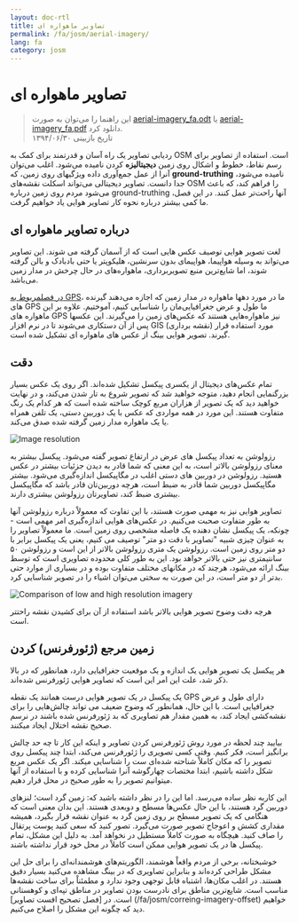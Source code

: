 ```yaml
---
layout: doc-rtl
title: تصاویر ماهواره ای
permalink: /fa/josm/aerial-imagery/
lang: fa
category: josm
---
```


تصاویر ماهواره ای
================

> این راهنما را می‌توان به صورت [aerial-imagery_fa.odt](/files/aerial-imagery_fa.odt) یا [aerial-imagery_fa.pdf](/files/aerial-imagery_fa.pdf) دانلود کرد.  
> تاریخ بازبینی ۱۳۹۴/۰۶/۳۰  

ردیابی تصاویر یک راه آسان و قدرتمند برای کمک به OSM است. استفاده از تصاویر برای رسم نقاط، خطوط و اشکال روی زمین **دیجیتالیزه** کردن نامیده می‌شود. اغلب می‌توان آنرا از عمل جمع‌آوری داده ویژگیهای روی زمین، که **ground-truthing** نامیده می‌شود، جدا دانست. تصاویر دیجیتالی می‌تواند اسکلت نقشه‌های OSM را فراهم کند، که باعث می‌شود مردم روی زمین درباره ground-truthing آنها راحت‌تر عمل کنند. در این فصل، ما کمی بیشتر درباره نحوه کار تصاویر هوایی یاد خواهیم گرفت.  

درباره تصاویر ماهواره ای
-------------

لغت تصوير هوایی توصیف عکس هایی است كه از آسمان گرفته می شوند. این تصاویر می‌تواند به وسیله هواپیما، هواپیمای بدون سرنشین، هلیکوپتر یا حتی بادبادک و بالن گرفته شوند، اما شایع‌ترین منبع تصویربرداری، ماهواره‌های در حال چرخش در مدار زمین می‌باشد.  

[در فصلمربوط به GPS](/fa/mobile-mapping/using-gps)، ما در مورد دهها ماهواره در مدار زمین که اجازه می‌دهند گیرنده های GPS ما طول و عرض جغرافیایی‌مان را شناسایی کنیم، آموختیم. علاوه بر این ماهواره های GPS نیز ماهواره‌هایی هستند که عکس‌های زمین را می‌گیرند. این عکسها پس از آن دستکاری می‌شوند تا در نرم افزار GIS (نقشه برداری) مورد استفاده قرار گیرند. تصویر هوایی بینگ از عکس های ماهواره ای تشکیل شده است.  

دقت
----------

تمام عکس‌های دیجیتال از یکسری پیکسل تشکیل شده‌اند. اگر روی یک عکس بسیار بزرگنمایی انجام دهید، متوجه خواهید شد که تصویر شروع به تار شدن می‌کند، و در نهایت خواهید دید که یک تصویر از هزاران مربع کوچک ساخته شده است که هر کدام یک رنگ متفاوت هستند. این مورد در همه مواردی که عکس با یک دوربین دستی، یک تلفن همراه یا یک ماهواره مدار زمین گرفته شده صدق می‌کند.  

![Image resolution][]

رزولوشن به تعداد پیکسل های عرض در ارتفاع تصویر گفته می‌شود. پیکسل بیشتر به معنای رزولوشن بالاتر است، به این معنی که شما قادر به دیدن جزئیات بیشتر در عکس هستید. رزولوشن در دوربین های دستی اغلب در مگاپیکسل اندازه‌گیری می‌شود. بیشتر مگاپیکسل دوربین شما قادر به ضبط است، هرچه دوربین‌تان قادر باشد که مگاپیکسل بیشتری ضبط کند، تصاویرتان رزولوشن بیشتری دارند.  

تصاویر هوایی نیز به مهمی صورت هستند، با این تفاوت که معمولاْ درباره رزولوشن آنها به طور متفاوت صحبت می‌کنیم. در عکس‌های هوایی اندازه‌گیری امر مهمی است - چونکه، یک پیکسل نشان دهنده یک فاصله مشخصی روی زمین است. ما معمولاْ تصاویر را به عنوان چیزی شبیه "تصاویر با دقت دو متر" توصیف می کنیم، یعنی یک پیکسل برابر با دو متر روی زمین است. رزولوشن یک متری رزولوشن بالاتر از این است و رزولوشن ۵۰ سانتیمتری نیز حتی بالاتر خواهد بود. این به طور کلی محدوده تصاویری است که توسط بینگ ارائه می‌شود، هرچند که در مکانهای مختلف متفاوت بوده و در بسیاری از موارد حتی بدتر از دو متر است، در این صورت به سختی می‌توان اشیاء را در تصویر شناسایی کرد.  

![Comparison of low and high resolution imagery][]

هرچه دقت وضوح تصویر هوایی بالاتر باشد استفاده از آن برای کشیدن نقشه راحتتر است.  

 زمین مرجع (ژئورفرنس) کردن
---------------

هر پیکسل یک تصویر هوایی یک اندازه‌ و یک موقعیت جغرافیایی دارد،‌  همانطور که در بالا ذکر شد، علت این امر این است که تصاویر هوایی ژئورفرنس شده‌اند.  

یک پیکسل در یک تصویر هوایی درست همانند یک نقطه GPS دارای طول و عرض جغرافیایی است. با این حال، همانطور که وضوح ضعیف می تواند چالش‌هایی را برای نقشه‌کشی ایجاد کند، به همین مقدار هم تصاویری که بد ژئورفرنس شده باشند در نرسم صحیح نقشه اختلال ایجاد میکنند.  

بیایید چند لحظه در مورد روش ژئورفرنس کردن تصاویر و اینکه این کار تا چه حد چالش برانگیز است، فکر کنیم. وقتی کسی تصویری را ژئورفرنس می‌کند، ابتدا چند پیکسل روی تصویر را که مکان کاملاْ شناحته شده‌ای ست را شناسایی میکند. اگر یک عکس مربع شکل داشته باشیم، ابتدا مختصات چهارگوشه آنرا شناسایی کرده و با استفاده از آنها میتوانیم تصویر را به طور صحیح در محل قرار دهیم.  

این کاربه نظر ساده می‌رسد. اما این را در نظر داشته باشید که: زمین گرد است؛ لنزهای دوربین گرد هستند، با این حال عکس‌ها مسطح و دو‌بعدی هستند. این بدان معنی است که هنگامی که یک تصویر مسطح بر روی زمین گرد به عنوان نقشه قرار بگیرد، همیشه مقداری کشش و اعوجاج تصویر صورت می‌گیرد. تصور کنید که سعی کنید پوست پرتقال را صاف کنید. هیچگاه به صورت کاملاْ مستطیل در نخواهد آمد. به دلیل این مشکل، تمام پیکسل ها در یک تصویر هوایی ممکن است کاملاْ در محل خود قرار نداشته باشند.  

خوشبختانه، برخی از مردم واقعاْ هوشمند، الگوریتم‌های هوشمندانه‌ای را برای حل این مشکل طراحی کرده‌اند و بنابراین تصاویری که در بینگ مشاهده می‌کنید بسیار دقیق هستند. در اغلب مکان‌ها، اشتباه قابل توجهی وجود ندارد و مطمئناْ برای ساخت نقشه‌ها مناسب است. شایع‌ترین مناطق برای نادرست بودن تصاویر در مناطق تپه‌ای و کوهستانی است. در [فصل تصحیح افست تصاویر] (/fa/josm/correing-imagery-offset) خواهیم دید که چگونه این مشکل را اصلاح می‌کنیم.  

[Image resolution]: /images/josm/orange-resolution.png
[Comparison of low and high resolution imagery]: /images/josm/low-res-high-res.png